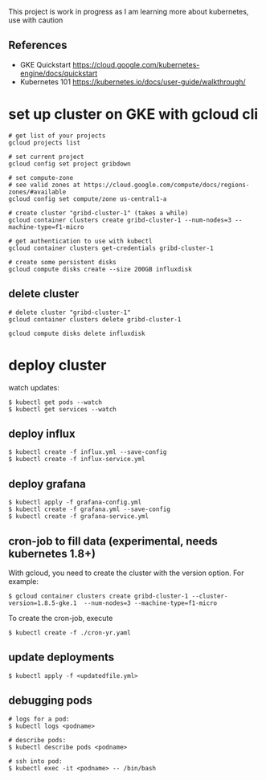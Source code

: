 
This project is work in progress as I am learning more about kubernetes, use with caution


## References

* GKE Quickstart 
https://cloud.google.com/kubernetes-engine/docs/quickstart
* Kubernetes 101 
https://kubernetes.io/docs/user-guide/walkthrough/

# set up cluster on GKE with gcloud cli

    # get list of your projects
    gcloud projects list
    
    # set current project
    gcloud config set project gribdown
    
    # set compute-zone
    # see valid zones at https://cloud.google.com/compute/docs/regions-zones/#available 
    gcloud config set compute/zone us-central1-a
    
    # create cluster "gribd-cluster-1" (takes a while)
    gcloud container clusters create gribd-cluster-1 --num-nodes=3 --machine-type=f1-micro
    
    # get authentication to use with kubectl
    gcloud container clusters get-credentials gribd-cluster-1 
    
    # create some persistent disks
    gcloud compute disks create --size 200GB influxdisk
    
## delete cluster
    
    # delete cluster "gribd-cluster-1"
    gcloud container clusters delete gribd-cluster-1 
    
    gcloud compute disks delete influxdisk
    
# deploy cluster

watch updates:

    $ kubectl get pods --watch
    $ kubectl get services --watch

## deploy influx

    $ kubectl create -f influx.yml --save-config
    $ kubectl create -f influx-service.yml

## deploy grafana

    $ kubectl apply -f grafana-config.yml
    $ kubectl create -f grafana.yml --save-config
    $ kubectl create -f grafana-service.yml
    
## cron-job to fill data (experimental, needs kubernetes 1.8+)

With gcloud, you need to create the cluster with the version option. For example:

    $ gcloud container clusters create gribd-cluster-1 --cluster-version=1.8.5-gke.1  --num-nodes=3 --machine-type=f1-micro

To create the cron-job, execute

    $ kubectl create -f ./cron-yr.yaml
    
    
## update deployments

    $ kubectl apply -f <updatedfile.yml>
    

## debugging pods

    # logs for a pod:
    $ kubectl logs <podname>

    # describe pods:
    $ kubectl describe pods <podname>
    
    # ssh into pod:
    $ kubectl exec -it <podname> -- /bin/bash
